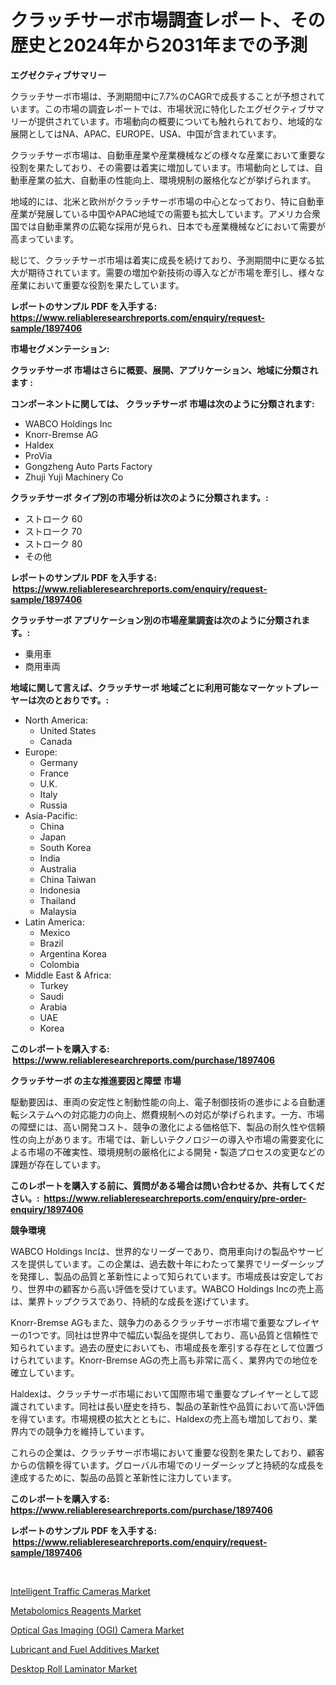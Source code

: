 <p><h1>クラッチサーボ市場調査レポート、その歴史と2024年から2031年までの予測</h1></p><p><strong>エグゼクティブサマリー</strong></p>
<p><p>クラッチサーボ市場は、予測期間中に7.7%のCAGRで成長することが予想されています。この市場の調査レポートでは、市場状況に特化したエグゼクティブサマリーが提供されています。市場動向の概要についても触れられており、地域的な展開としてはNA、APAC、EUROPE、USA、中国が含まれています。</p><p>クラッチサーボ市場は、自動車産業や産業機械などの様々な産業において重要な役割を果たしており、その需要は着実に増加しています。市場動向としては、自動車産業の拡大、自動車の性能向上、環境規制の厳格化などが挙げられます。</p><p>地域的には、北米と欧州がクラッチサーボ市場の中心となっており、特に自動車産業が発展している中国やAPAC地域での需要も拡大しています。アメリカ合衆国では自動車業界の広範な採用が見られ、日本でも産業機械などにおいて需要が高まっています。</p><p>総じて、クラッチサーボ市場は着実に成長を続けており、予測期間中に更なる拡大が期待されています。需要の増加や新技術の導入などが市場を牽引し、様々な産業において重要な役割を果たしています。</p></p>
<p><strong>レポートのサンプル PDF を入手する: <a href="https://www.reliableresearchreports.com/enquiry/request-sample/1897406">https://www.reliableresearchreports.com/enquiry/request-sample/1897406</a></strong></p>
<p><strong>市場セグメンテーション:</strong></p>
<p><strong> クラッチサーボ 市場はさらに概要、展開、アプリケーション、地域に分類されます :</strong></p>
<p><strong>コンポーネントに関しては、 クラッチサーボ 市場は次のように分類されます: &nbsp;</strong></p>
<p><ul><li>WABCO Holdings Inc</li><li>Knorr-Bremse AG</li><li>Haldex</li><li>ProVia</li><li>Gongzheng Auto Parts Factory</li><li>Zhuji Yuji Machinery Co</li></ul></p>
<p><strong> クラッチサーボ タイプ別の市場分析は次のように分類されます。:</strong></p>
<p><ul><li>ストローク 60</li><li>ストローク 70</li><li>ストローク 80</li><li>その他</li></ul></p>
<p><strong>レポートのサンプル PDF を入手する: &nbsp;<a href="https://www.reliableresearchreports.com/enquiry/request-sample/1897406">https://www.reliableresearchreports.com/enquiry/request-sample/1897406</a></strong></p>
<p><strong> クラッチサーボ アプリケーション別の市場産業調査は次のように分類されます。:</strong></p>
<p><ul><li>乗用車</li><li>商用車両</li></ul></p>
<p><strong>地域に関して言えば、クラッチサーボ 地域ごとに利用可能なマーケットプレーヤーは次のとおりです。:</strong></p>
<p><ul>
    <li>
        North America:
        <ul>
            <li>United States</li>
            <li>Canada</li>
        </ul>
    </li>
    <li>
        Europe:
        <ul>
            <li>Germany</li>
            <li>France</li>
            <li>U.K.</li>
            <li>Italy</li>
            <li>Russia</li>
        </ul>
    </li>
    <li>
        Asia-Pacific:
        <ul>
            <li>China</li>
            <li>Japan</li>
            <li>South Korea</li>
            <li>India</li>
            <li>Australia</li>
            <li>China Taiwan</li>
            <li>Indonesia</li>
            <li>Thailand</li>
            <li>Malaysia</li>
        </ul>
    </li>
    <li>
        Latin America:
        <ul>
            <li>Mexico</li>
            <li>Brazil</li>
            <li>Argentina Korea</li>
            <li>Colombia</li>
        </ul>
    </li>
    <li>
        Middle East & Africa:
        <ul>
            <li>Turkey</li>
            <li>Saudi</li>
            <li>Arabia</li>
            <li>UAE</li>
            <li>Korea</li>
        </ul>
    </li>
    </ul></p>
<p><strong>このレポートを購入する: &nbsp;<a href="https://www.reliableresearchreports.com/purchase/1897406">https://www.reliableresearchreports.com/purchase/1897406</a></strong></p>
<p><strong>クラッチサーボ の主な推進要因と障壁 市場</strong></p>
<p><p>駆動要因は、車両の安定性と制動性能の向上、電子制御技術の進歩による自動運転システムへの対応能力の向上、燃費規制への対応が挙げられます。一方、市場の障壁には、高い開発コスト、競争の激化による価格低下、製品の耐久性や信頼性の向上があります。市場では、新しいテクノロジーの導入や市場の需要変化による市場の不確実性、環境規制の厳格化による開発・製造プロセスの変更などの課題が存在しています。</p></p>
<p><strong>このレポートを購入する前に、質問がある場合は問い合わせるか、共有してください。:&nbsp; <a href="https://www.reliableresearchreports.com/enquiry/pre-order-enquiry/1897406">https://www.reliableresearchreports.com/enquiry/pre-order-enquiry/1897406</a></strong></p>
<p><strong>競争環境</strong></p>
<p><p>WABCO Holdings Incは、世界的なリーダーであり、商用車向けの製品やサービスを提供しています。この企業は、過去数十年にわたって業界でリーダーシップを発揮し、製品の品質と革新性によって知られています。市場成長は安定しており、世界中の顧客から高い評価を受けています。WABCO Holdings Incの売上高は、業界トップクラスであり、持続的な成長を遂げています。</p><p>Knorr-Bremse AGもまた、競争力のあるクラッチサーボ市場で重要なプレイヤーの1つです。同社は世界中で幅広い製品を提供しており、高い品質と信頼性で知られています。過去の歴史においても、市場成長を牽引する存在として位置づけられています。Knorr-Bremse AGの売上高も非常に高く、業界内での地位を確立しています。</p><p>Haldexは、クラッチサーボ市場において国際市場で重要なプレイヤーとして認識されています。同社は長い歴史を持ち、製品の革新性や品質において高い評価を得ています。市場規模の拡大とともに、Haldexの売上高も増加しており、業界内での競争力を維持しています。</p><p>これらの企業は、クラッチサーボ市場において重要な役割を果たしており、顧客からの信頼を得ています。グローバル市場でのリーダーシップと持続的な成長を達成するために、製品の品質と革新性に注力しています。</p></p>
<p><strong>このレポートを購入する: &nbsp; <a href="https://www.reliableresearchreports.com/purchase/1897406">https://www.reliableresearchreports.com/purchase/1897406</a></strong></p>
<p><strong>レポートのサンプル PDF を入手する: &nbsp;<a href="https://www.reliableresearchreports.com/enquiry/request-sample/1897406">https://www.reliableresearchreports.com/enquiry/request-sample/1897406</a></strong><strong></strong></p>
<p>&nbsp;</p>
<p><p><a href="https://issuu.com/reportprime-2/docs/intelligent-traffic-cameras-market-size-2030.pptx">Intelligent Traffic Cameras Market</a></p><p><a href="https://view.publitas.com/reportprime-1/metabolomics-reagents-market-size-market-share-and-global-market-analysis-report-2023-2030/">Metabolomics Reagents Market</a></p><p><a href="https://issuu.com/reportprime-2/docs/optical-gas-imaging-ogi-camera-market-size-2030.pp">Optical Gas Imaging (OGI) Camera Market</a></p><p><a href="https://github.com/gdfhhhj/Market-Research-Report-List-3/blob/main/lubricant-and-fuel-additives-market.md">Lubricant and Fuel Additives Market</a></p><p><a href="https://cautious-neon-760.notion.site/Desktop-Roll-Laminator-Market-Size-Furnishes-Valuable-Information-Encompassing-Market-Share-Market--5673949617434194938e159e11c70e31">Desktop Roll Laminator Market</a></p></p>